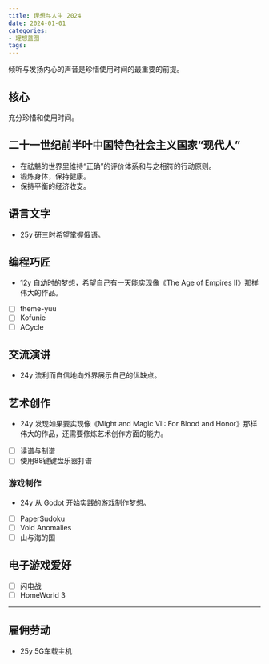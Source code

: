 ```yaml
---
title: 理想与人生 2024
date: 2024-01-01
categories:
- 理想蓝图
tags:
---
```


倾听与发扬内心的声音是珍惜使用时间的最重要的前提。

## 核心

充分珍惜和使用时间。

## 二十一世纪前半叶中国特色社会主义国家“现代人”

- 在祛魅的世界里维持“正确”的评价体系和与之相符的行动原则。
- 锻炼身体，保持健康。
- 保持平衡的经济收支。

## 语言文字

- 25y 研三时希望掌握俄语。

## 编程巧匠

- 12y 自幼时的梦想，希望自己有一天能实现像《The Age of Empires II》那样伟大的作品。

- [ ] theme-yuu
- [ ] Kofunie
- [ ] ACycle

## 交流演讲

- 24y 流利而自信地向外界展示自己的优缺点。

## 艺术创作

- 24y 发现如果要实现像《Might and Magic VII: For Blood and Honor》那样伟大的作品，还需要修炼艺术创作方面的能力。

- [ ] 读谱与制谱
- [ ] 使用88键键盘乐器打谱

### 游戏制作

- 24y 从 Godot 开始实践的游戏制作梦想。

- [ ] PaperSudoku
- [ ] Void Anomalies
- [ ] 山与海的国

## 电子游戏爱好

- [ ] 闪电战
- [ ] HomeWorld 3

---

## 雇佣劳动

- 25y 5G车载主机
